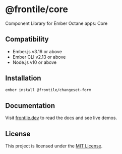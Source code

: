 # @frontile/core

Component Library for Ember Octane apps: Core

## Compatibility

- Ember.js v3.16 or above
- Ember CLI v2.13 or above
- Node.js v10 or above

## Installation

```sh
ember install @frontile/changeset-form
```

## Documentation

Visit [frontile.dev](https://frontile.dev/) to read the docs
and see live demos.

## License

This project is licensed under the [MIT License](LICENSE.md).

